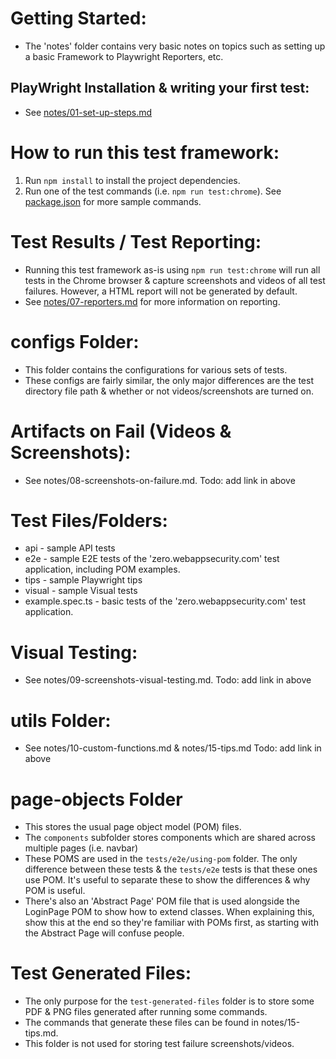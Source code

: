 # Getting Started:

- The 'notes' folder contains very basic notes on topics such as setting up a basic Framework to Playwright Reporters, etc.

## PlayWright Installation & writing your first test:

- See [notes/01-set-up-steps.md](notes/01-set-up-steps.md)

# How to run this test framework:

1. Run `npm install` to install the project dependencies.
2. Run one of the test commands (i.e. `npm run test:chrome`). See [package.json](package.json) for more sample commands.

# Test Results / Test Reporting:

- Running this test framework as-is using `npm run test:chrome` will run all tests in the Chrome browser & capture screenshots and videos of all test failures. However, a HTML report will not be generated by default.
- See [notes/07-reporters.md](notes/07-reporters.md) for more information on reporting.

# configs Folder:

- This folder contains the configurations for various sets of tests.
- These configs are fairly similar, the only major differences are the test directory file path & whether or not videos/screenshots are turned on.

# Artifacts on Fail (Videos & Screenshots):

- See notes/08-screenshots-on-failure.md.
  Todo: add link in above

# Test Files/Folders:

- api - sample API tests
- e2e - sample E2E tests of the 'zero.webappsecurity.com' test application, including POM examples.
- tips - sample Playwright tips
- visual - sample Visual tests
- example.spec.ts - basic tests of the 'zero.webappsecurity.com' test application.

# Visual Testing:

- See notes/09-screenshots-visual-testing.md.
  Todo: add link in above

# utils Folder:

- See notes/10-custom-functions.md & notes/15-tips.md
  Todo: add link in above

# page-objects Folder

- This stores the usual page object model (POM) files.
- The `components` subfolder stores components which are shared across multiple pages (i.e. navbar)
- These POMS are used in the `tests/e2e/using-pom` folder. The only difference between these tests & the `tests/e2e` tests is that these ones use POM. It's useful to separate these to show the differences & why POM is useful.
- There's also an 'Abstract Page' POM file that is used alongside the LoginPage POM to show how to extend classes. When explaining this, show this at the end so they're familiar with POMs first, as starting with the Abstract Page will confuse people.

# Test Generated Files:

- The only purpose for the `test-generated-files` folder is to store some PDF & PNG files generated after running some commands.
- The commands that generate these files can be found in notes/15-tips.md.
- This folder is not used for storing test failure screenshots/videos.
